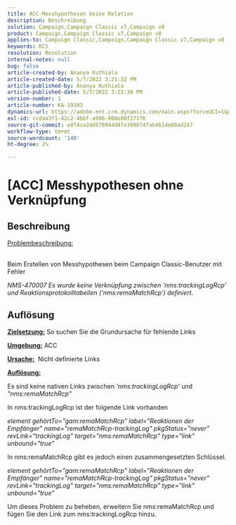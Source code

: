 ```yaml
---
title: ACC-Messhypothesen keine Relation
description: Beschreibung
solution: Campaign,Campaign Classic v7,Campaign v8
product: Campaign,Campaign Classic v7,Campaign v8
applies-to: Campaign Classic,Campaign,Campaign Classic v7,Campaign v8
keywords: KCS
resolution: Resolution
internal-notes: null
bug: false
article-created-by: Ananya Kuthiala
article-created-date: 5/7/2022 3:21:32 PM
article-published-by: Ananya Kuthiala
article-published-date: 5/7/2022 3:22:36 PM
version-number: 1
article-number: KA-19393
dynamics-url: https://adobe-ent.crm.dynamics.com/main.aspx?forceUCI=1&pagetype=entityrecord&etn=knowledgearticle&id=8e906e59-19ce-ec11-a7b5-0022480a8e40
exl-id: ccdaa3f1-42c2-4bbf-a996-808e80f271f6
source-git-commit: e8f4ca2dd578944d4fe399074fab461de88ad247
workflow-type: tm+mt
source-wordcount: '140'
ht-degree: 2%

---
```


# [ACC] Messhypothesen ohne Verknüpfung

## Beschreibung

<u>Problembeschreibung:</u>

<br>Beim Erstellen von Messhypothesen beim Campaign Classic-Benutzer mit Fehler

*NMS-470007 Es wurde keine Verknüpfung zwischen &#39;nms:trackingLogRcp&#39; und Reaktionsprotokolltabellen (&#39;nms:remaMatchRcp&#39;) definiert.*

## Auflösung


<b><u>Zielsetzung:</u></b> So suchen Sie die Grundursache für fehlende Links

<b><u>Umgebung:</u></b> ACC

<b><u>Ursache:</u></b>  Nicht definierte Links

<b><u>Auflösung:</u></b>

Es sind keine nativen Links zwischen *&#39;nms:trackingLogRcp&#39;* und *&quot;nms:remaMatchRcp&quot;*

In nms:trackingLogRcp ist der folgende Link vorhanden

*element gehörtTo=&quot;gam:remaMatchRcp&quot; label=&quot;Reaktionen der Empfänger&quot; name=&quot;remaMatchRcp-trackingLog&quot; pkgStatus=&quot;never&quot; revLink=&quot;trackingLog&quot; target=&quot;nms:remaMatchRcp&quot; type=&quot;link&quot; unbound=&quot;true&quot;*

In nms:remaMatchRcp gibt es jedoch einen zusammengesetzten Schlüssel.

*element gehörtTo=&quot;gam:remaMatchRcp&quot; label=&quot;Reaktionen der Empfänger&quot; name=&quot;remaMatchRcp-trackingLog&quot; pkgStatus=&quot;never&quot; revLink=&quot;trackingLog&quot; target=&quot;nms:remaMatchRcp&quot; type=&quot;link&quot; unbound=&quot;true&quot;*

Um dieses Problem zu beheben, erweitern Sie nms:remaMatchRcp und fügen Sie den Link zum nms:trackingLogRcp hinzu.
